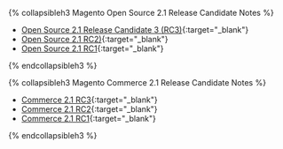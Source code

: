 

{% collapsibleh3 Magento Open Source 2.1 Release Candidate Notes %} 
 
*	[Open Source 2.1 Release Candidate 3 (RC3)]({{page.baseurl}}/release-notes/ReleaseNotes2.1_RC3EE.html){:target="_blank"}
*	[Open Source 2.1 RC2)]({{page.baseurl}}/release-notes/ReleaseNotes2.1_RC2EE.html){:target="_blank"}
*	[Open Source 2.1 RC1]({{page.baseurl}}/release-notes/ReleaseNotes2.1_RC1EE.html){:target="_blank"}

{% endcollapsibleh3 %}

{% collapsibleh3 Magento Commerce 2.1 Release Candidate Notes %} 

*	[Commerce 2.1 RC3]({{page.baseurl}}/release-notes/ReleaseNotes2.1_RC3CE.html){:target="_blank"}
*	[Commerce 2.1 RC2]({{page.baseurl}}/release-notes/ReleaseNotes2.1_RC2CE.html){:target="_blank"}
*	[Commerce 2.1 RC1]({{page.baseurl}}/release-notes/ReleaseNotes2.1_RC1CE.html){:target="_blank"}

{% endcollapsibleh3 %}